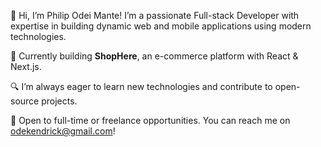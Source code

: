 👋 Hi, I’m Philip Odei Mante! I’m a passionate Full-stack Developer with expertise in building dynamic web and mobile applications using modern technologies. 

🌱 Currently building **ShopHere**, an e-commerce platform with React & Next.js.

🔍 I’m always eager to learn new technologies and contribute to open-source projects.

💼 Open to full-time or freelance opportunities. You can reach me on odekendrick@gmail.com!
